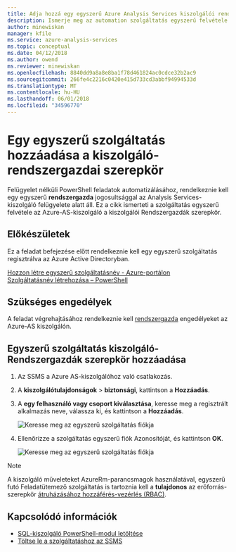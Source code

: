 ```yaml
---
title: Adja hozzá egy egyszerű Azure Analysis Services kiszolgálói rendszergazda szerepkör |} Microsoft Docs
description: Ismerje meg az automation szolgáltatás egyszerű felvétele a rendszergazdai szerepkör
author: minewiskan
manager: kfile
ms.service: azure-analysis-services
ms.topic: conceptual
ms.date: 04/12/2018
ms.author: owend
ms.reviewer: minewiskan
ms.openlocfilehash: 8840dd9a8a8e8ba1f78d461824ac0cdce32b2ac9
ms.sourcegitcommit: 266fe4c2216c0420e415d733cd3abbf94994533d
ms.translationtype: MT
ms.contentlocale: hu-HU
ms.lasthandoff: 06/01/2018
ms.locfileid: "34596770"
---
```

# <a name="add-a-service-principal-to-the-server-administrator-role"></a>Egy egyszerű szolgáltatás hozzáadása a kiszolgáló-rendszergazdai szerepkör 

 Felügyelet nélküli PowerShell feladatok automatizálásához, rendelkeznie kell egy egyszerű **rendszergazda** jogosultsággal az Analysis Services-kiszolgáló felügyelete alatt áll. Ez a cikk ismerteti a szolgáltatás egyszerű felvétele az Azure-AS-kiszolgáló a kiszolgálói Rendszergazdák szerepkör.

## <a name="before-you-begin"></a>Előkészületek
Ez a feladat befejezése előtt rendelkeznie kell egy egyszerű szolgáltatás regisztrálva az Azure Active Directoryban.

[Hozzon létre egyszerű szolgáltatásnév - Azure-portálon](../azure-resource-manager/resource-group-create-service-principal-portal.md)   
[Szolgáltatásnév létrehozása – PowerShell](../azure-resource-manager/resource-group-authenticate-service-principal.md)

## <a name="required-permissions"></a>Szükséges engedélyek
A feladat végrehajtásához rendelkeznie kell [rendszergazda](analysis-services-server-admins.md) engedélyeket az Azure-AS kiszolgálón. 

## <a name="add-service-principal-to-server-administrators-role"></a>Egyszerű szolgáltatás kiszolgáló-Rendszergazdák szerepkör hozzáadása

1. Az SSMS a Azure AS-kiszolgálóhoz való csatlakozás.
2. A **kiszolgálótulajdonságok** > **biztonsági**, kattintson a **Hozzáadás**.
3. A **egy felhasználó vagy csoport kiválasztása**, keresse meg a regisztrált alkalmazás neve, válassza ki, és kattintson a **Hozzáadás**.

    ![Keresse meg az egyszerű szolgáltatás fiókja](./media/analysis-services-addservprinc-admins/aas-add-sp-ssms-picker.png)

4. Ellenőrizze a szolgáltatás egyszerű fiók Azonosítóját, és kattintson **OK**.
    
    ![Keresse meg az egyszerű szolgáltatás fiókja](./media/analysis-services-addservprinc-admins/aas-add-sp-ssms-add.png)


> [!NOTE]
> A kiszolgáló műveleteket AzureRm-parancsmagok használatával, egyszerű futó Feladatütemező szolgáltatás is tartoznia kell a **tulajdonos** az erőforrás-szerepkör [átruházásához hozzáférés-vezérlés (RBAC)](../role-based-access-control/overview.md). 

## <a name="related-information"></a>Kapcsolódó információk

* [SQL-kiszolgáló PowerShell-modul letöltése](https://docs.microsoft.com/sql/ssms/download-sql-server-ps-module)   
* [Töltse le a szolgáltatáshoz az SSMS](https://docs.microsoft.com/sql/ssms/download-sql-server-management-studio-ssms)   


